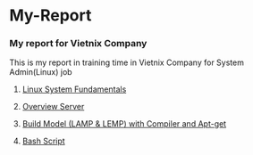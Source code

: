 # My-Report

### My report for Vietnix Company
<p>This is my report in training time in Vietnix Company for System Admin(Linux) job</P>


1. <a href='https://github.com/tebby455/My-Report/blob/main/LinuxSystemFundamentals.md' tyle='text-decoration: none'>Linux System Fundamentals</a>

2. <a href='https://github.com/tebby455/My-Report/blob/main/OverviewServer.md' tyle='text-decoration: none'>Overview Server</a>

3. <a href='https://github.com/tebby455/My-Report/blob/main/BuildModel_Demo.md' tyle='text-decoration: none'>Build Model (LAMP & LEMP) with Compiler and Apt-get</a>

4. <a href='https://github.com/tebby455/BashScript' tyle='text-decoration: none'>Bash Script</a>